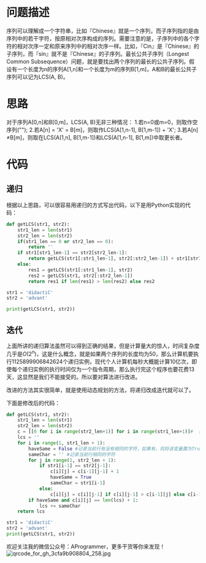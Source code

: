 # 问题描述
序列可以理解成一个字符串，比如『Chinese』就是一个序列，而子序列指的是由序列中的若干字符，按原相对次序构成的序列。需要注意的是，子序列中的各个字符的相对次序一定和原来序列中的相对次序一样。比如，『Cin』是『Chinese』的子序列，而『sin』就不是『Chinese』的子序列。最长公共子序列（Longest Common Subsequence）问题，就是要找出两个序列的最长的公共子序列。假设有一个长度为n的序列A[1,n]和一个长度为m的序列B[1,m]，A和B的最长公共子序列可以记为LCS(A, B)。

# 思路
对于序列A[0,n]和B[0,m]，LCS(A, B)无非三种情况：
1.若n=0或m=0，则取作空序列("");
2.若A[n] = 'X' = B[m]，则取作LCS(A[1,n-1], B[1,m-1]) + 'X';
3.若A[n] $\neq$B[m]，则取在LCS(A[1,n], B[1,m-1])和LCS(A[1,n-1], B[1,m])中取更长者。
# 代码
## 递归
根据以上思路，可以很容易用递归的方式写出代码，以下是用Python实现的代码：
```Python
def getLCS(str1, str2):
    str1_len = len(str1)
    str2_len = len(str2)
    if(str1_len == 0 or str2_len == 0):
        return ''
    if str1[str1_len-1] == str2[str2_len-1]:
        return getLCS(str1[:str1_len-1], str2[:str2_len-1]) + str1[str1_len-1]
    else:
        res1 = getLCS(str1[:str1_len-1], str2)
        res2 = getLCS(str1, str2[:str2_len-1])
        return res1 if len(res1) > len(res2) else res2

str1 = 'didactiC'
str2 = 'advant'

print(getLCS(str1, str2))
```
## 迭代
上面所讲的递归算法虽然可以得到正确的结果，但是计算量大的惊人，时间复杂度几乎是$O(2^n)$，这是什么概念，就是如果两个序列的长度均为50，那么计算机要执行1125899906842624个递归实例，现代个人计算机每秒大概能计算10亿次，即使每个递归实例的执行时间仅为一个指令周期，那么执行完这个程序也要花费13天，这显然是我们不能接受的。所以要对算法进行改进。

改进的方法其实很简单，就是使用动态规划的方法，将递归改成迭代就可以了。

下面是修改后的代码：

```Python
def getLCS(str1, str2):
    str1_len = len(str1)
    str2_len = len(str2)
    c = [[0 for i in range(str2_len+1)] for i in range(str1_len+1)]#  创建一个二维数组，记录最长公共子序列的长度
    lcs = ''
    for i in range(1, str1_len + 1):
        haveSame = False #记录当前行有没有相同的字符，如果有，则将该变量置为True
        sameChar = '' #记录当前行相同的字符
        for j in range(1, str2_len + 1):
            if str1[i-1] == str2[j-1]:
                c[i][j] = c[i-1][j-1] + 1
                haveSame = True
                sameChar = str1[i-1]
            else:
                c[i][j] = c[i][j-1] if c[i][j-1] > c[i-1][j] else c[i-1][j]
        if haveSame and c[i][j] == len(lcs) + 1:
            lcs += sameChar
    return lcs

str1 = 'didactiC'
str2 = 'advant'
print(getLCS(str1, str2))
```

欢迎关注我的微信公众号：AProgrammer，更多干货等你来发现！
![qrcode_for_gh_3cfa9b908804_258.jpg](D:\Study\GitHub\Algorithm\Images\最长公共子序列-1.jpg)